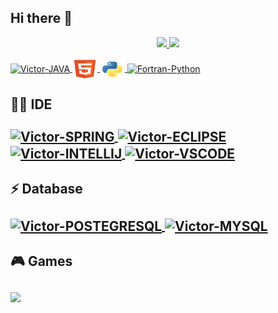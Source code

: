 <h2 align="left">Hi there 👋</h2>

<div align="center">
  <a href="https://github.com/vtvictor">
  <img width="48%" src="https://github-readme-stats.vercel.app/api?username=vtvictor&show_icons=true&theme=dracula&include_all_commits=true&count_private=true"/>
  <img width="48%" src="https://github-readme-stats.vercel.app/api/top-langs/?username=vtvictor&layout=compact&langs_count=7&theme=dracula"/>
</div>

<div style="display: inline_block"><br>
  <img align="center" alt="Victor-JAVA" height="30" width="40" src="https://cdn.jsdelivr.net/gh/devicons/devicon/icons/java/java-original-wordmark.svg"> 
  <img align="center" alt="Victor-HTML" height="30" width="40" src="https://raw.githubusercontent.com/devicons/devicon/master/icons/html5/html5-original.svg">
  <img align="center" alt="Victor-Python" height="30" width="40" src="https://raw.githubusercontent.com/devicons/devicon/master/icons/python/python-original.svg">
  <img align="center" alt="Fortran-Python" height="30" width="40" src="https://upload.wikimedia.org/wikipedia/commons/b/b8/Fortran_logo.svg">
</div>
</a>

##
<h2 align="left"> 👩‍💻 IDE
<div style="display: inline_block"><br>
  <a href="https://github.com/vtvictor">
  <img align="center" alt="Victor-SPRING" src="https://img.shields.io/badge/Spring-6DB33F?style=for-the-badge&logo=spring&logoColor=white">
  <img align="center" alt="Victor-ECLIPSE" src="https://img.shields.io/badge/Eclipse-2C2255?style=for-the-badge&logo=eclipse&logoColor=white">
  <img align="center" alt="Victor-INTELLIJ" src="https://img.shields.io/badge/IntelliJ_IDEA-000000.svg?style=for-the-badge&logo=intellij-idea&logoColor=white">
  <img align="center" alt="Victor-VSCODE" src="https://img.shields.io/badge/Visual_Studio_Code-0078D4?style=for-the-badge&logo=visual%20studio%20code&logoColor=white">
  </a>
  </h2>
</div>
  
##
<h2 align="left"> ⚡ Database
<div style="display: inline_block"><br>
  <a href="https://github.com/vtvictor">
  <img align="center" alt="Victor-POSTEGRESQL" src="https://img.shields.io/badge/PostgreSQL-316192?style=for-the-badge&logo=postgresql&logoColor=white">
  <img align="center" alt="Victor-MYSQL" src="https://img.shields.io/badge/MySQL-005C84?style=for-the-badge&logo=mysql&logoColor=white">
  </h2>
  </a>
</div>


##
<h2 align="left"> 🎮 Games
<div style="display: inline_block"><br>
  <a href="https://steamcommunity.com/id/whoisvtx" target="_blank"><img src="https://img.shields.io/badge/Steam-000000?style=for-the-badge&logo=steam&logoColor=white" target="_blank"></a>
  </h2>
</div>
